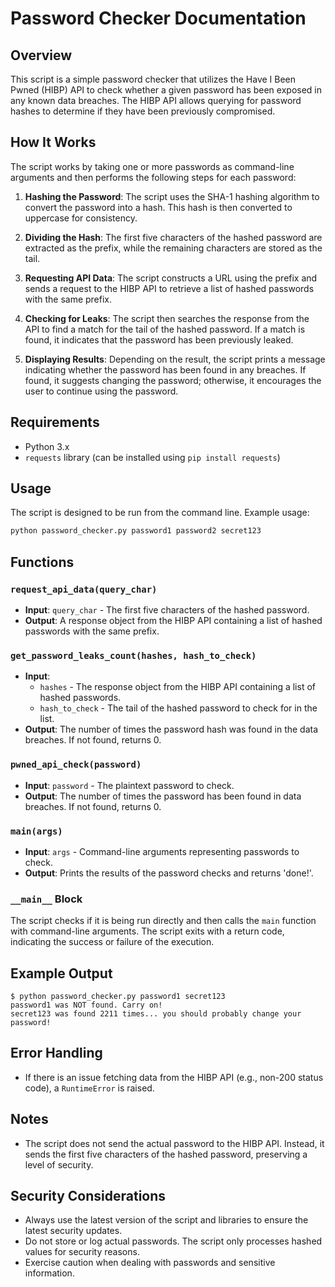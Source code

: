 # Password Checker Documentation

## Overview
This script is a simple password checker that utilizes the Have I Been Pwned (HIBP) API to check whether a given password has been exposed in any known data breaches. The HIBP API allows querying for password hashes to determine if they have been previously compromised.

## How It Works
The script works by taking one or more passwords as command-line arguments and then performs the following steps for each password:

1. **Hashing the Password**: The script uses the SHA-1 hashing algorithm to convert the password into a hash. This hash is then converted to uppercase for consistency.

2. **Dividing the Hash**: The first five characters of the hashed password are extracted as the prefix, while the remaining characters are stored as the tail.

3. **Requesting API Data**: The script constructs a URL using the prefix and sends a request to the HIBP API to retrieve a list of hashed passwords with the same prefix.

4. **Checking for Leaks**: The script then searches the response from the API to find a match for the tail of the hashed password. If a match is found, it indicates that the password has been previously leaked.

5. **Displaying Results**: Depending on the result, the script prints a message indicating whether the password has been found in any breaches. If found, it suggests changing the password; otherwise, it encourages the user to continue using the password.

## Requirements
- Python 3.x
- `requests` library (can be installed using `pip install requests`)

## Usage
The script is designed to be run from the command line. Example usage:

```bash
python password_checker.py password1 password2 secret123
```

## Functions

### `request_api_data(query_char)`
- **Input**: `query_char` - The first five characters of the hashed password.
- **Output**: A response object from the HIBP API containing a list of hashed passwords with the same prefix.

### `get_password_leaks_count(hashes, hash_to_check)`
- **Input**: 
  - `hashes` - The response object from the HIBP API containing a list of hashed passwords.
  - `hash_to_check` - The tail of the hashed password to check for in the list.
- **Output**: The number of times the password hash was found in the data breaches. If not found, returns 0.

### `pwned_api_check(password)`
- **Input**: `password` - The plaintext password to check.
- **Output**: The number of times the password has been found in data breaches. If not found, returns 0.

### `main(args)`
- **Input**: `args` - Command-line arguments representing passwords to check.
- **Output**: Prints the results of the password checks and returns 'done!'.

### `__main__` Block
The script checks if it is being run directly and then calls the `main` function with command-line arguments. The script exits with a return code, indicating the success or failure of the execution.

## Example Output
```
$ python password_checker.py password1 secret123
password1 was NOT found. Carry on!
secret123 was found 2211 times... you should probably change your password!
```

## Error Handling
- If there is an issue fetching data from the HIBP API (e.g., non-200 status code), a `RuntimeError` is raised.

## Notes
- The script does not send the actual password to the HIBP API. Instead, it sends the first five characters of the hashed password, preserving a level of security.

## Security Considerations
- Always use the latest version of the script and libraries to ensure the latest security updates.
- Do not store or log actual passwords. The script only processes hashed values for security reasons.
- Exercise caution when dealing with passwords and sensitive information.
